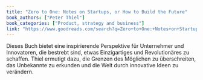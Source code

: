 ```yaml
---
title: "Zero to One: Notes on Startups, or How to Build the Future"
book_authors: ["Peter Thiel"]
book_categories: ["Product, strategy and business"]
link: "https://www.goodreads.com/search?q=Zero+to+One:+Notes+on+Startups,+or+How+to+Build+the+Future+Peter+Thiel"
---
```


Dieses Buch bietet eine inspirierende Perspektive für Unternehmer und Innovatoren, die bestrebt sind, etwas Einzigartiges und Revolutionäres zu schaffen. Thiel ermutigt dazu, die Grenzen des Möglichen zu überschreiten, das Unbekannte zu erkunden und die Welt durch innovative Ideen zu verändern.